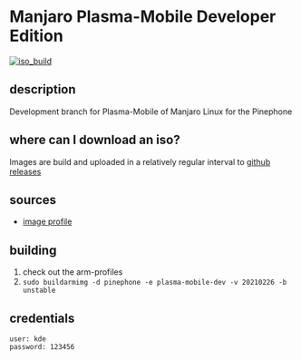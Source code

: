 # Manjaro Plasma-Mobile Developer Edition
[![iso_build](https://github.com/manjaro-pinephone/plasma-mobile-dev/workflows/image_build/badge.svg)](https://github.com/manjaro-pinephone/plasma-mobile-dev/actions)

## description

Development branch for Plasma-Mobile of Manjaro Linux for the Pinephone

## where can I download an iso?

Images are build and uploaded in a relatively regular interval to [github releases](https://github.com/manjaro-pinephone/plasma-mobile-dev/releases)

## sources

- [image profile](https://github.com/manjaro-pinephone/arm-profiles)

## building

1. check out the arm-profiles
2. `sudo buildarmimg -d pinephone -e plasma-mobile-dev -v 20210226 -b unstable`

## credentials

```
user: kde
password: 123456
```
